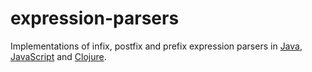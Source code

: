 # expression-parsers
Implementations of infix, postfix and prefix expression parsers in [Java](/Java), [JavaScript](/JavaScript) and [Clojure](/Clojure).
